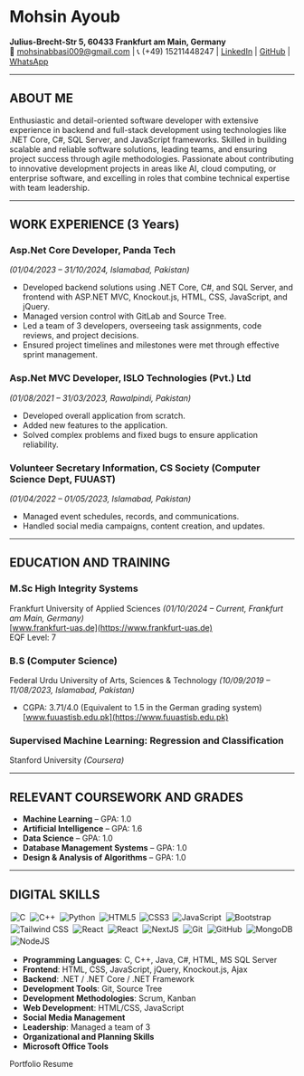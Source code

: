 # Mohsin Ayoub
**Julius-Brecht-Str 5, 60433 Frankfurt am Main, Germany**  
📧 [mohsinabbasi009@gmail.com](mailto:mohsinabbasi009@gmail.com) | 📞 (+49) 15211448247 | [LinkedIn](https://linkedin.com/in/mohsin-ayoub) | [GitHub](https://github.com/Mohsin-Ayoub/mohsin-ayoub.github.io) | [WhatsApp](https://wa.me/923421544632)

---

## ABOUT ME
Enthusiastic and detail-oriented software developer with extensive experience in backend and full-stack development using technologies like .NET Core, C#, SQL Server, and JavaScript frameworks. Skilled in building scalable and reliable software solutions, leading teams, and ensuring project success through agile methodologies. Passionate about contributing to innovative development projects in areas like AI, cloud computing, or enterprise software, and excelling in roles that combine technical expertise with team leadership.

---

## WORK EXPERIENCE (3 Years)

### Asp.Net Core Developer, Panda Tech  
*(01/04/2023 – 31/10/2024, Islamabad, Pakistan)*  
- Developed backend solutions using .NET Core, C#, and SQL Server, and frontend with ASP.NET MVC, Knockout.js, HTML, CSS, JavaScript, and jQuery.  
- Managed version control with GitLab and Source Tree.  
- Led a team of 3 developers, overseeing task assignments, code reviews, and project decisions.  
- Ensured project timelines and milestones were met through effective sprint management.  

### Asp.Net MVC Developer, ISLO Technologies (Pvt.) Ltd  
*(01/08/2021 – 31/03/2023, Rawalpindi, Pakistan)*  
- Developed overall application from scratch.  
- Added new features to the application.  
- Solved complex problems and fixed bugs to ensure application reliability.  

### Volunteer Secretary Information, CS Society (Computer Science Dept, FUUAST)  
*(01/04/2022 – 01/05/2023, Islamabad, Pakistan)*  
- Managed event schedules, records, and communications.  
- Handled social media campaigns, content creation, and updates.  

---

## EDUCATION AND TRAINING

### M.Sc High Integrity Systems  
Frankfurt University of Applied Sciences *(01/10/2024 – Current, Frankfurt am Main, Germany)*  
[www.frankfurt-uas.de](https://www.frankfurt-uas.de)  
EQF Level: 7  

### B.S (Computer Science)  
Federal Urdu University of Arts, Sciences & Technology *(10/09/2019 – 11/08/2023, Islamabad, Pakistan)*  
- CGPA: 3.71/4.0 (Equivalent to 1.5 in the German grading system)  
[www.fuuastisb.edu.pk](https://www.fuuastisb.edu.pk)  

### Supervised Machine Learning: Regression and Classification  
Stanford University *(Coursera)*  

---

## RELEVANT COURSEWORK AND GRADES
- **Machine Learning** – GPA: 1.0  
- **Artificial Intelligence** – GPA: 1.6  
- **Data Science** – GPA: 1.0  
- **Database Management Systems** – GPA: 1.0  
- **Design & Analysis of Algorithms** – GPA: 1.0  

---

## DIGITAL SKILLS
<img alt="C" src="https://img.shields.io/badge/c%20-%2300599C.svg?&style-for-the-badge&logo=c&logoColor white" style="margin: 2px;"/> <img alt="C++" style="margin:2px;"
src="https://img.shields.io/badge/c++%20-%2300599C.svg?&style-for-the-badge&logo=c%2B%2B&ogoColor=white"/> <img alt="Python" src="https://img.shields.io/badge/python%20-%2314354C.svg?&style-for-the-badge&logo=python&logoColor=white" style="margin:2px;"/>
<img alt="HTML5" src="https://img.shields.io/static/v1?style-for-the-badge&message=HTML5&color=E34F26&logo=HTML5&logoColor=FFFFFF&label=" style="margin: 2px;"/>
<img alt="CSS3" src="https://img.shields.io/badge/css3%20-%231572B6.svg?&style-for-the-badge&logo=css3&logoColor=white" />
<img alt="JavaScript" src="https://img.shields.io/badge/javascript%20-%23323330.svg?&style-for-the-badge&logo-javascript&logoColor=%23F7DF1E" style="margin: 2px;"/>
<img alt="Bootstrap" src="https://img.shields.io/badge/bootstrap%20-%23563D7C.svg?&style-for-the-badge&logo-bootstrap&logoColor=white"
style="margin: 2px;"/>
<img alt="Tailwind CSS" src="https://img.shields.io/static/v1styleforthebadge&message=Tailwind+CSS&color=222222&logoTailwind+CSS&logoColor=06B6D4&label=" style="margin: 2px;"/>
<img alt="React" src="https://img.shields.io/badge/react%20-%2320232a.svg?&style-for-the-badge&logo-react&logoColor=%2361DAFB" style="margin: 2px;"/>
<img alt="React" src="https://img.shields.io/badge/react%20-%2320232a.svg?&style-for-the-badge&logo-react&logoColor=%2361DAFB"
style="margin: 2px;"/>
<img alt="NextJS" 
src="https://img.shields.io/static/v1?style-for-the-badge&message=Next]S&color=000000&logo=Next.js&logoColor=FFFFFF&label=" style="margin: 2px;"/>
<img alt="Git" src="https://img.shields.io/badge/git%20-%23F05033.svg?&style-for-the-badge&logo=git&logoColor=white" style="margin:2px;"/> <img alt="GitHub"
src="https://img.shields.io/badge/github%20-%23121011.svg?&style-for-the-badge&logo-github&logoColor=white"
style="margin:2px;"/>
<img alt="MongoDB" src="https://img.shields.io/badge/MongoDB-X234ea94b.svg?&style-for-the-badge&logo-mongodb&logoColor=white" style="margin: 2px;"/>
<img alt="NodeJS" src="https://img.shields.io/badge/node.js%20-%23438530.svg?&style-for-the-badge&logo=node.js&logoColor=white" style="margin:2px;"/>
- **Programming Languages**: C, C++, Java, C#, HTML, MS SQL Server  
- **Frontend**: HTML, CSS, JavaScript, jQuery, Knockout.js, Ajax  
- **Backend**: .NET / .NET Core / .NET Framework  
- **Development Tools**: Git, Source Tree  
- **Development Methodologies**: Scrum, Kanban  
- **Web Development**: HTML/CSS, JavaScript  
- **Social Media Management**  
- **Leadership**: Managed a team of 3  
- **Organizational and Planning Skills**  
- **Microsoft Office Tools**  

Portfolio Resume
